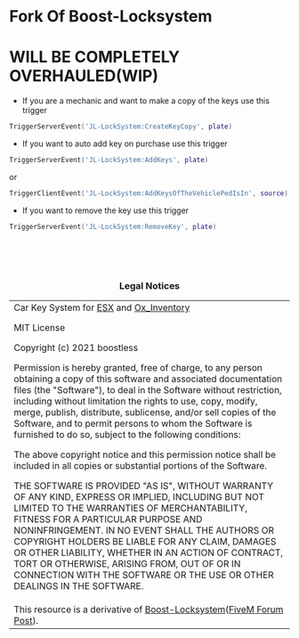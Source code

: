 # Fork Of Boost-Locksystem

# WILL BE COMPLETELY OVERHAULED(WIP)

* If you are a mechanic and want to make a copy of the keys use this trigger
```LUA
TriggerServerEvent('JL-LockSystem:CreateKeyCopy', plate)
```
* If you want to auto add key on purchase use this trigger
```LUA
TriggerServerEvent('JL-LockSystem:AddKeys', plate)
```
or
```LUA
TriggerClientEvent('JL-LockSystem:AddKeysOfTheVehiclePedIsIn', source) --this will add the key for the vehicle player is sitting in
```
* If you want to remove the key use this trigger
```LUA
TriggerServerEvent('JL-LockSystem:RemoveKey', plate)
```

<br><br><br><h3 align='center'>Legal Notices</h2>
<table><tr><td>
Car Key System for <a href='https://github.com/overextended/es_extended'>ESX</a> and <a href='https://github.com/overextended/ox_inventory'>Ox_Inventory</a>
 
MIT License

Copyright (c) 2021 boostless

Permission is hereby granted, free of charge, to any person obtaining a copy
of this software and associated documentation files (the "Software"), to deal
in the Software without restriction, including without limitation the rights
to use, copy, modify, merge, publish, distribute, sublicense, and/or sell
copies of the Software, and to permit persons to whom the Software is
furnished to do so, subject to the following conditions:

The above copyright notice and this permission notice shall be included in all
copies or substantial portions of the Software.

THE SOFTWARE IS PROVIDED "AS IS", WITHOUT WARRANTY OF ANY KIND, EXPRESS OR
IMPLIED, INCLUDING BUT NOT LIMITED TO THE WARRANTIES OF MERCHANTABILITY,
FITNESS FOR A PARTICULAR PURPOSE AND NONINFRINGEMENT. IN NO EVENT SHALL THE
AUTHORS OR COPYRIGHT HOLDERS BE LIABLE FOR ANY CLAIM, DAMAGES OR OTHER
LIABILITY, WHETHER IN AN ACTION OF CONTRACT, TORT OR OTHERWISE, ARISING FROM,
OUT OF OR IN CONNECTION WITH THE SOFTWARE OR THE USE OR OTHER DEALINGS IN THE
SOFTWARE.
</td></tr>
<tr><td>
This resource is a derivative of <a href='https://github.com/boostless/Boost-Locksystem'>Boost-Locksystem</a>(<a href='https://forum.cfx.re/t/release-esx-boosts-lock-system-with-metadata/4531012'>FiveM Forum Post</a>).
</td></td></table>
